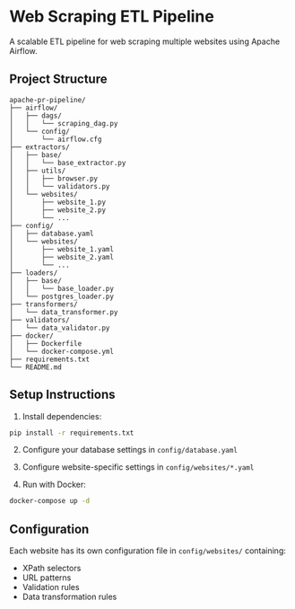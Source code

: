 # Web Scraping ETL Pipeline

A scalable ETL pipeline for web scraping multiple websites using Apache Airflow.

## Project Structure
```
apache-pr-pipeline/
├── airflow/
│   ├── dags/
│   │   └── scraping_dag.py
│   └── config/
│       └── airflow.cfg
├── extractors/
│   ├── base/
│   │   └── base_extractor.py
│   ├── utils/
│   │   ├── browser.py
│   │   └── validators.py
│   └── websites/
│       ├── website_1.py
│       ├── website_2.py
│       └── ...
├── config/
│   ├── database.yaml
│   └── websites/
│       ├── website_1.yaml
│       ├── website_2.yaml
│       └── ...
├── loaders/
│   ├── base/
│   │   └── base_loader.py
│   └── postgres_loader.py
├── transformers/
│   └── data_transformer.py
├── validators/
│   └── data_validator.py
├── docker/
│   ├── Dockerfile
│   └── docker-compose.yml
├── requirements.txt
└── README.md
```

## Setup Instructions

1. Install dependencies:
```bash
pip install -r requirements.txt
```

2. Configure your database settings in `config/database.yaml`

3. Configure website-specific settings in `config/websites/*.yaml`

4. Run with Docker:
```bash
docker-compose up -d
```

## Configuration

Each website has its own configuration file in `config/websites/` containing:
- XPath selectors
- URL patterns
- Validation rules
- Data transformation rules 